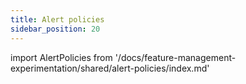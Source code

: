 ```yaml
---
title: Alert policies
sidebar_position: 20
---
```


import AlertPolicies from '/docs/feature-management-experimentation/shared/alert-policies/index.md'

<AlertPolicies />
